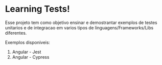 # Learning Tests! 

Esse projeto tem como objetivo ensinar e demostrantar exemplos de testes unitarios e de integracao em varios tipos de linguagens/Frameworks/Libs diferentes.

Exemplos disponiveis:

1. Angular - Jest
2. Angular - Cypress

